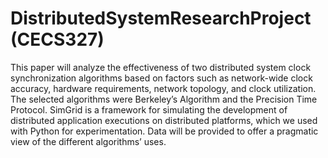 # DistributedSystemResearchProject (CECS327)

This paper will analyze the effectiveness of two distributed system clock synchronization algorithms based on factors such as network-wide clock accuracy, hardware requirements, network topology, and clock utilization. The selected algorithms were Berkeley’s Algorithm and the Precision Time Protocol. SimGrid is a framework for simulating the development of distributed application executions on distributed platforms, which we used with Python for experimentation. Data will be provided to offer a pragmatic view of the different algorithms’ uses.
